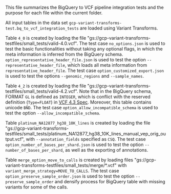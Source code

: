 This file summarizes the BigQuery to VCF pipeline integration tests and the
purpose for each file within the current folder.

All input tables in the data set
`gcp-variant-transforms-test.bq_to_vcf_integration_tests` are loaded using
Variant Transforms.

Table `4_0` is created by loading the file
"gs://gcp-variant-transforms-testfiles/small_tests/valid-4.0.vcf". The test case
`no_options.json` is used to test the basic functionalities without taking any
optional flags, in which the meta information is inferred from the BigQuery
schema.
`option_representative_header_file.json` is used to test the option
`--representative_header_file`, which loads all meta information from
`representative_header_file`. The test case `option_customized_export.json`
is used to test the options `--genomic_regions` and `--sample_names`.

Table `4_2` is created by loading the file
"gs://gcp-variant-transforms-testfiles/small_tests/valid-4.2.vcf". Note that in
the BigQuery schema, FORMAT `GL` is defined as `INTEGER`, which is conflict with
the reserved definition (`Type=FLOAT`) in [VCF 4.3 Spec](
http://samtools.github.io/hts-specs/VCFv4.3.pdf). Moreover, this table
contains unicode `BÑD`. The test case `option_allow_incompatible_schema` is
used to test the option `--allow_incompatible_schema`.

Table `platinum_NA12877_hg38_10K_lines` is created by loading the file
"gs://gcp-variant-transforms-testfiles/small_tests/platinum_NA12877_hg38_10K_lines_manual_vep_orig_output.vcf",
with `--annotation_fields` specified as `CSQ`. The test case
`option_number_of_bases_per_shard.json` is used to test the option
`--number_of_bases_per_shard`, as well as the exporting of annotations.

Table `merge_option_move_to_calls` is created by loading files
"gs://gcp-variant-transforms-testfiles/small_tests/merge/*.vcf" with
`variant_merge_strategy=MOVE_TO_CALLS`. The test case
`option_preserve_sample_order.json` is used to test the option
`--preserve_sample_order` and densify process for BigQuery table
with missing variants for some of the calls.
